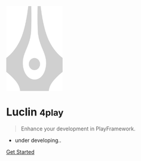 <!-- _coverpage.md -->

<!-- ![logo](_media/luclin.svg) -->
<img src="_media/luclin.svg" width = "30%" height = "30%" alt="Luclin Logo" align=center />

# Luclin <small>4play</small>

> Enhance your development in PlayFramework.

- under developing..

<!-- [GitHub](https://github.com/LXTechnic/luclin) -->
[Get Started](#Luclin-Documents)

<!-- It's not work.. -->

<!-- ![](_media/bg.png) -->

<!-- ![color](#B3A2C7) -->